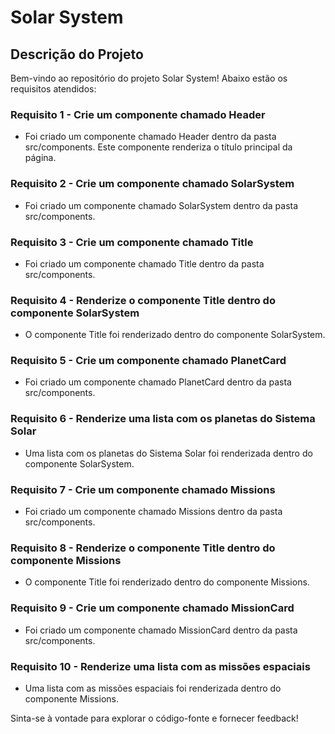 # Solar System

## Descrição do Projeto
Bem-vindo ao repositório do projeto Solar System! Abaixo estão os requisitos atendidos:

### Requisito 1 - Crie um componente chamado Header
- Foi criado um componente chamado Header dentro da pasta src/components. Este componente renderiza o título principal da página.

### Requisito 2 - Crie um componente chamado SolarSystem
- Foi criado um componente chamado SolarSystem dentro da pasta src/components.

### Requisito 3 - Crie um componente chamado Title
- Foi criado um componente chamado Title dentro da pasta src/components.

### Requisito 4 - Renderize o componente Title dentro do componente SolarSystem
- O componente Title foi renderizado dentro do componente SolarSystem.

### Requisito 5 - Crie um componente chamado PlanetCard
- Foi criado um componente chamado PlanetCard dentro da pasta src/components.

### Requisito 6 - Renderize uma lista com os planetas do Sistema Solar
- Uma lista com os planetas do Sistema Solar foi renderizada dentro do componente SolarSystem.

### Requisito 7 - Crie um componente chamado Missions
- Foi criado um componente chamado Missions dentro da pasta src/components.

### Requisito 8 - Renderize o componente Title dentro do componente Missions
- O componente Title foi renderizado dentro do componente Missions.

### Requisito 9 - Crie um componente chamado MissionCard
- Foi criado um componente chamado MissionCard dentro da pasta src/components.

### Requisito 10 - Renderize uma lista com as missões espaciais
- Uma lista com as missões espaciais foi renderizada dentro do componente Missions.


Sinta-se à vontade para explorar o código-fonte e fornecer feedback!
